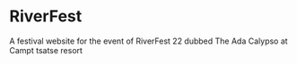 # RiverFest
A festival website for the event of RiverFest 22 dubbed The Ada Calypso at Campt tsatse resort
